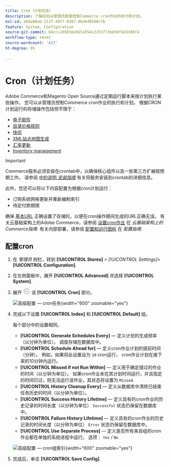 ```yaml
---
title: Cron（计划任务）
description: 了解如何从管理员那里控制Commerce cron作业的执行和计划。
exl-id: e0da08ab-212f-4977-9387-0b4b40560cfb
feature: System, Configuration
source-git-commit: 64ccc2d5016e915a554c2253773bb50f4d33d6f4
workflow-type: tm+mt
source-wordcount: '417'
ht-degree: 0%

---
```


# Cron（计划任务）

Adobe Commerce和Magento Open Source通过定期运行脚本来按计划执行某些操作。 您可以从管理员控制Commerce cron作业的执行和计划。 根据CRON计划运行的存储操作包括但不限于：

- [电子邮件](email-communications.md)
- [目录价格规则](../merchandising-promotions/price-rules-catalog.md)
- [快讯](../merchandising-promotions/newsletters.md)
- [XML站点地图生成](../merchandising-promotions/sitemap-xml.md)
- [汇率更新](../stores-purchase/currency-update.md)
- [Inventory management](../inventory-management/introduction.md)

>[!IMPORTANT]
>
>Commerce服务必须安装在crontab中，以确保核心组件以及一些第三方扩展按预期工作。 请参阅 [中的说明 _安装指南_](https://experienceleague.adobe.com/docs/commerce-operations/installation-guide/next-steps/configuration.html) 有关将服务安装到crontab的详细信息。

此外，您还可以将以下内容配置为根据cron计划运行：

- 订购系统网格更新并重新编制索引
- 待定付款期限

确保 [基本URL](../stores-purchase/store-urls.md) 正确设置了存储的，以便在cron操作期间生成的URL正确无误。 有关云基础架构上的Adobe Commerce，请参阅 [设置cron作业](https://experienceleague.adobe.com/docs/commerce-cloud-service/user-guide/configure/app/properties/crons-property.html) 在 _云基础架构上的Commerce指南_. 有关内部部署，请参阅 [配置和运行图标](https://experienceleague.adobe.com/docs/commerce-operations/configuration-guide/cli/configure-cron-jobs.html) 在 _配置指南_.

## 配置cron

1. 在 _管理员_ 侧栏，转到 **[!UICONTROL Stores]** > _[!UICONTROL Settings]_>**[!UICONTROL Configuration]**.

1. 在左侧面板中，展开 **[!UICONTROL Advanced]** 并选择 **[!UICONTROL System]**.

1. 展开 ![扩展选择器](../assets/icon-display-expand.png) 该 **[!UICONTROL Cron]** 部分。

   ![高级配置 — cron任务](../configuration-reference/advanced/assets/system-cron.png){width="600" zoomable="yes"}

1. 完成以下设置 **[!UICONTROL Index]** 和 **[!UICONTROL Default]** 组。

   每个部分中的设置相同。

   - **[!UICONTROL Generate Schedules Every]**  — 定义计划的生成频率（以分钟为单位）。 调度存储在数据库中。
   - **[!UICONTROL Schedule Ahead for]**  — 定义cron作业计划的提前时间（分钟）。 例如，如果将此设置设为 `10` cron运行， cron作业计划在接下来的10分钟内运行。
   - **[!UICONTROL Missed if not Run Within]**  — 定义用于确定错过的作业的时间（以分钟为单位）。 如果cron作业未在其计划时间运行，并且指定的时间已过，则无法运行该作业，其状态将设置为 `Missed`.
   - **[!UICONTROL History Cleanup Every]**  — 定义从数据库中清除已结束任务历史的时间（以分钟为单位）。
   - **[!UICONTROL Success History Lifetime]**  — 定义具有的cron作业的历史记录的时间长度（以分钟为单位） `Successful` 状态仍保留在数据库中。
   - **[!UICONTROL Failure History Lifetime]**  — 定义具有的cron作业的历史记录的时间长度（以分钟为单位） `Error` 状态仍保留在数据库中。
   - **[!UICONTROL Use Separate Process]**  — 定义是否所有来自组的cron作业都在单独的系统进程中运行。 选项： `Yes` / `No`

   ![高级配置 — cron组索引](../configuration-reference/advanced/assets/system-cron-group-index.png){width="600" zoomable="yes"}

1. 完成后，单击 **[!UICONTROL Save Config]**.
